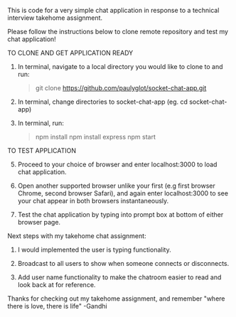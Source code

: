 
This is code for a very simple chat application in response to a technical interview takehome assignment.

Please follow the instructions below to clone remote repository and test my chat application!

TO CLONE AND GET APPLICATION READY

1. In terminal, navigate to a local directory you would like to clone to and run:

    > git clone https://github.com/paulyglot/socket-chat-app.git

2. In terminal, change directories to socket-chat-app (eg. cd socket-chat-app)

3. In terminal, run:

    > npm install
    > npm install express
    > npm start  

TO TEST APPLICATION

5. Proceed to your choice of browser and enter localhost:3000 to load chat application.

6. Open another supported browser unlike your first (e.g first browser Chrome, second browser Safari), and again enter localhost:3000 to see your chat appear in both browsers instantaneously.

7. Test the chat application by typing into prompt box at bottom of either browser page.


 Next steps with my takehome chat assignment:
 
  1. I would implemented the user is typing functionality. 
  
  2. Broadcast to all users to show when someone connects or disconnects.
  
  3. Add user name functionality to make the chatroom easier to read and look back at for reference.


Thanks for checking out my takehome assignment, and remember "where there is love, there is life" 
-Gandhi